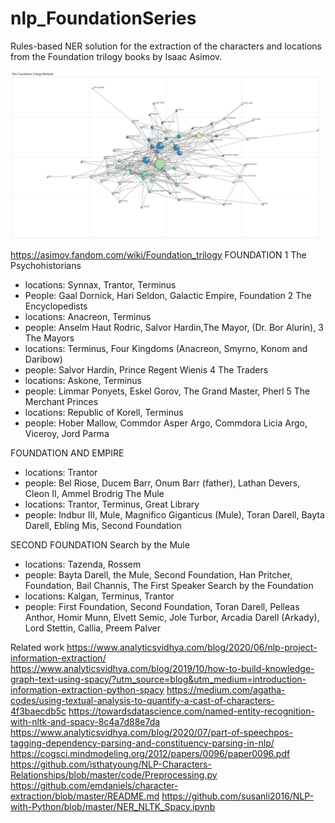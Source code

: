 # nlp_FoundationSeries

Rules-based NER solution for the extraction of the characters and locations from the Foundation trilogy books by Isaac Asimov.

![alt text](https://github.com/serginogues/nlp_FoundationSeries/blob/master/renders/bokeh_plot.png?raw=true)

https://asimov.fandom.com/wiki/Foundation_trilogy
FOUNDATION
1 The Psychohistorians
- locations: Synnax, Trantor, Terminus
- People: Gaal Dornick, Hari Seldon, Galactic Empire, Foundation
2 The Encyclopedists
- locations: Anacreon, Terminus
- people: Anselm Haut Rodric, Salvor Hardin,The Mayor, (Dr. Bor Alurin),
3 The Mayors
- locations: Terminus, Four Kingdoms (Anacreon, Smyrno, Konom and Daribow)
- people: Salvor Hardin, Prince Regent Wienis
4 The Traders
- locations: Askone, Terminus
- people: Limmar Ponyets, Eskel Gorov, The Grand Master, Pherl
5 The Merchant Princes
- locations: Republic of Korell, Terminus
- people: Hober Mallow, Commdor Asper Argo, Commdora Licia Argo, Viceroy, Jord Parma

FOUNDATION AND EMPIRE
- locations: Trantor
- people: Bel Riose, Ducem Barr, Onum Barr (father), Lathan Devers, Cleon II, Ammel Brodrig
The Mule
- locations: Trantor, Terminus, Great Library
- people: Indbur III, Mule, Magnifico Giganticus (Mule), Toran Darell, Bayta Darell, Ebling Mis, Second Foundation

SECOND FOUNDATION
Search by the Mule
- locations: Tazenda, Rossem
- people: Bayta Darell, the Mule, Second Foundation, Han Pritcher, Foundation, Bail Channis, The First Speaker
Search by the Foundation
- locations: Kalgan, Terminus, Trantor
- people: First Foundation, Second Foundation, Toran Darell, Pelleas Anthor, Homir Munn, Elvett Semic, Jole Turbor, Arcadia Darell (Arkady), Lord Stettin, Callia, Preem Palver


Related work
https://www.analyticsvidhya.com/blog/2020/06/nlp-project-information-extraction/
https://www.analyticsvidhya.com/blog/2019/10/how-to-build-knowledge-graph-text-using-spacy/?utm_source=blog&utm_medium=introduction-information-extraction-python-spacy
https://medium.com/agatha-codes/using-textual-analysis-to-quantify-a-cast-of-characters-4f3baecdb5c
https://towardsdatascience.com/named-entity-recognition-with-nltk-and-spacy-8c4a7d88e7da
https://www.analyticsvidhya.com/blog/2020/07/part-of-speechpos-tagging-dependency-parsing-and-constituency-parsing-in-nlp/
https://cogsci.mindmodeling.org/2012/papers/0096/paper0096.pdf
https://github.com/isthatyoung/NLP-Characters-Relationships/blob/master/code/Preprocessing.py
https://github.com/emdaniels/character-extraction/blob/master/README.md
https://github.com/susanli2016/NLP-with-Python/blob/master/NER_NLTK_Spacy.ipynb
